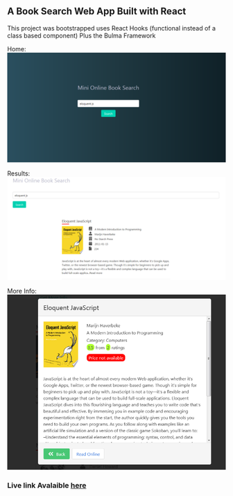 ## A Book Search Web App Built with React

This project was bootstrapped uses React Hooks (functional instead of a class based component) Plus the Bulma Framework

Home: ![Book Search Web App](https://raw.githubusercontent.com/okeken/book-search/master/public/sc-one.png)

Results: ![Book Search Web App](https://raw.githubusercontent.com/okeken/book-search/master/public/sc-two.png)

More Info: ![Book Search Web App](https://raw.githubusercontent.com/okeken/book-search/master/public/sc-three.png)

### Live link Avalaible [here](https://oke-book-search.herokuapp.com/)
